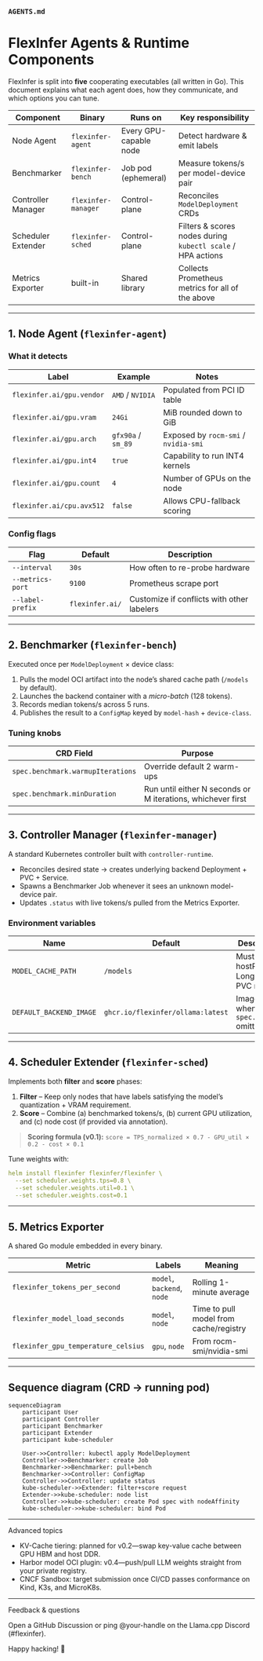 ### `AGENTS.md`
# FlexInfer Agents & Runtime Components

FlexInfer is split into **five** cooperating executables (all written in Go).
This document explains what each agent does, how they communicate, and which options you can tune.

| Component | Binary | Runs on | Key responsibility |
|-----------|--------|---------|--------------------|
| Node Agent | `flexinfer-agent` | Every GPU-capable node | Detect hardware & emit labels |
| Benchmarker | `flexinfer-bench` | Job pod (ephemeral) | Measure tokens/s per model-device pair |
| Controller Manager | `flexinfer-manager` | Control-plane | Reconciles `ModelDeployment` CRDs |
| Scheduler Extender | `flexinfer-sched` | Control-plane | Filters & scores nodes during `kubectl scale` / HPA actions |
| Metrics Exporter | built-in | Shared library | Collects Prometheus metrics for all of the above |

---

## 1. Node Agent (`flexinfer-agent`)

### What it detects

| Label | Example | Notes |
|-------|---------|-------|
| `flexinfer.ai/gpu.vendor` | `AMD` / `NVIDIA` | Populated from PCI ID table |
| `flexinfer.ai/gpu.vram` | `24Gi` | MiB rounded down to GiB |
| `flexinfer.ai/gpu.arch` | `gfx90a` / `sm_89` | Exposed by `rocm-smi` / `nvidia-smi` |
| `flexinfer.ai/gpu.int4` | `true` | Capability to run INT4 kernels |
| `flexinfer.ai/gpu.count` | `4` | Number of GPUs on the node |
| `flexinfer.ai/cpu.avx512` | `false` | Allows CPU-fallback scoring |

### Config flags

| Flag | Default | Description |
|------|---------|-------------|
| `--interval` | `30s` | How often to re-probe hardware |
| `--metrics-port` | `9100` | Prometheus scrape port |
| `--label-prefix` | `flexinfer.ai/` | Customize if conflicts with other labelers |

---

## 2. Benchmarker (`flexinfer-bench`)

Executed once per `ModelDeployment` × device class:

1. Pulls the model OCI artifact into the node’s shared cache path (`/models` by default).
2. Launches the backend container with a *micro-batch* (128 tokens).
3. Records median tokens/s across 5 runs.
4. Publishes the result to a `ConfigMap` keyed by `model-hash` + `device-class`.

### Tuning knobs

| CRD Field | Purpose |
|-----------|---------|
| `spec.benchmark.warmupIterations` | Override default 2 warm-ups |
| `spec.benchmark.minDuration` | Run until either N seconds or M iterations, whichever first |

---

## 3. Controller Manager (`flexinfer-manager`)

A standard Kubernetes controller built with `controller-runtime`.

* Reconciles desired state → creates underlying backend Deployment + PVC + Service.
* Spawns a Benchmarker Job whenever it sees an unknown model-device pair.
* Updates `.status` with live tokens/s pulled from the Metrics Exporter.

### Environment variables

| Name | Default | Description |
|------|---------|-------------|
| `MODEL_CACHE_PATH` | `/models` | Must match hostPath or Longhorn PVC mount |
| `DEFAULT_BACKEND_IMAGE` | `ghcr.io/flexinfer/ollama:latest` | Image used when `spec.backend` omitted |

---

## 4. Scheduler Extender (`flexinfer-sched`)

Implements both **filter** and **score** phases:

1. **Filter** – Keep only nodes that have labels satisfying the model’s quantization + VRAM requirement.
2. **Score** – Combine (a) benchmarked tokens/s, (b) current GPU utilization, and (c) node cost (if provided via annotation).

> **Scoring formula (v0.1):**
> `score = TPS_normalized × 0.7 - GPU_util × 0.2 - cost × 0.1`

Tune weights with:

```yaml
helm install flexinfer flexinfer/flexinfer \
  --set scheduler.weights.tps=0.8 \
  --set scheduler.weights.util=0.1 \
  --set scheduler.weights.cost=0.1
```


---

## 5. Metrics Exporter

A shared Go module embedded in every binary.

| Metric | Labels | Meaning |
|---|---|---|
| `flexinfer_tokens_per_second` | `model`, `backend`, `node` | Rolling 1-minute average |
| `flexinfer_model_load_seconds` | `model`, `node` | Time to pull model from cache/registry |
| `flexinfer_gpu_temperature_celsius` | `gpu`, `node` | From rocm-smi/nvidia-smi |


---

## Sequence diagram (CRD → running pod)

```mermaid
sequenceDiagram
    participant User
    participant Controller
    participant Benchmarker
    participant Extender
    participant kube-scheduler

    User->>Controller: kubectl apply ModelDeployment
    Controller->>Benchmarker: create Job
    Benchmarker->>Benchmarker: pull+bench
    Benchmarker->>Controller: ConfigMap
    Controller->>Controller: update status
    kube-scheduler->>Extender: filter+score request
    Extender->>kube-scheduler: node list
    Controller->>kube-scheduler: create Pod spec with nodeAffinity
    kube-scheduler->>kube-scheduler: bind Pod
```


---

Advanced topics
* KV-Cache tiering: planned for v0.2—swap key-value cache between GPU HBM and host DDR.
* Harbor model OCI plugin: v0.4—push/pull LLM weights straight from your private registry.
* CNCF Sandbox: target submission once CI/CD passes conformance on Kind, K3s, and MicroK8s.

---

Feedback & questions

Open a GitHub Discussion or ping @your-handle on the Llama.cpp Discord (#flexinfer).

Happy hacking! 🚀



